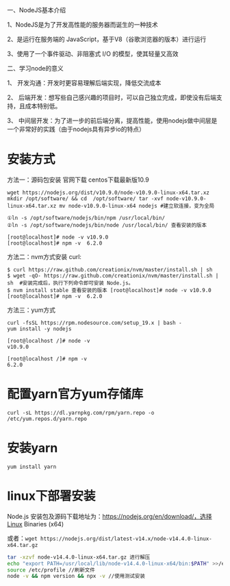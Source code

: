 一、NodeJS基本介绍

 1、NodeJS是为了开发高性能的服务器而诞生的一种技术

 2、是运行在服务端的 JavaScript，基于V8（谷歌浏览器的版本）进行运行 

 3、使用了一个事件驱动、非阻塞式 I/O 的模型，使其轻量又高效

二、学习node的意义

 1、 开发沟通：开发时更容易理解后端实现，降低交流成本

 2、 后端开发：想写些自己感兴趣的项目时，可以自己独立完成，即使没有后端支持，且成本特别低。

 3、 中间层开发：为了进一步的前后端分离，提高性能，使用nodejs做中间层是一个非常好的实践（由于nodejs具有异步io的特点）

# 安装方式

方法一：源码包安装 官网下载 centos下载最新版10.9 

```shell
wget https://nodejs.org/dist/v10.9.0/node-v10.9.0-linux-x64.tar.xz mkdir /opt/software/ && cd  /opt/software/ tar -xvf node-v10.9.0-linux-x64.tar.xz mv node-v10.9.0-linux-x64 nodejs #建立软连接，变为全局    

①ln -s /opt/software/nodejs/bin/npm /usr/local/bin/     
②ln -s /opt/software/nodejs/bin/node /usr/local/bin/ 查看安装的版本 

[root@localhost]# node -v v10.9.0
[root@localhost]# npm -v  6.2.0
```

方法二：nvm方式安装 curl: 

```shell
$ curl https://raw.github.com/creationix/nvm/master/install.sh | sh  
$ wget -qO- https://raw.github.com/creationix/nvm/master/install.sh | sh  #安装完成后，执行下列命令即可安装 Node.js。
$ nvm install stable 查看安装的版本 [root@localhost]# node -v v10.9.0
[root@localhost]# npm -v  6.2.0 
```

 方法三：yum方式

```shell
curl -fsSL https://rpm.nodesource.com/setup_19.x | bash -
yum install -y nodejs

[root@localhost /]# node -v
v10.9.0

[root@localhost /]# npm -v
6.2.0
```





# 配置yarn官方yum存储库

```shell
curl -sL https://dl.yarnpkg.com/rpm/yarn.repo -o /etc/yum.repos.d/yarn.repo
```





# 安装yarn

```shell
yum install yarn
```





# linux下部署安装

Node.js 安装包及源码下载地址为：https://nodejs.org/en/download/，选择Linux Binaries (x64)

或者：`wget https://nodejs.org/dist/latest-v14.x/node-v14.4.0-linux-x64.tar.gz`

```sh
tar -xzvf node-v14.4.0-linux-x64.tar.gz 进行解压
echo "export PATH=/usr/local/lib/node-v14.4.0-linux-x64/bin:$PATH" >>/etc/profile 设置环境
source /etc/profile //刷新文件
node -v && npm version && npx -v //使用测试安装
```

